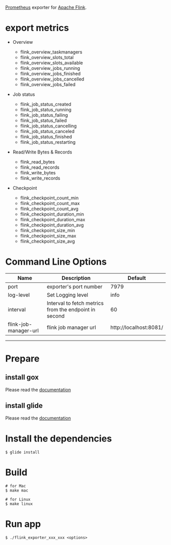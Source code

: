 [Prometheus](https://prometheus.io/) exporter for [Apache Flink](https://flink.apache.org/).

# export metrics

- Overview
  - flink_overview_taskmanagers
  - flink_overview_slots_total
  - flink_overview_slots_available
  - flink_overview_jobs_running
  - flink_overview_jobs_finished
  - flink_overview_jobs_cancelled
  - flink_overview_jobs_failed

- Job status
  - flink_job_status_created
  - flink_job_status_running
  - flink_job_status_failing
  - flink_job_status_failed
  - flink_job_status_cancelling
  - flink_job_status_canceled
  - flink_job_status_finished
  - flink_job_status_restarting

- Read/Write Bytes & Records
  - flink_read_bytes
  - flink_read_records
  - flink_write_bytes
  - flink_write_records

- Checkpoint
  - flink_checkpoint_count_min
  - flink_checkpoint_count_max
  - flink_checkpoint_count_avg
  - flink_checkpoint_duration_min
  - flink_checkpoint_duration_max
  - flink_checkpoint_duration_avg
  - flink_checkpoint_size_min
  - flink_checkpoint_size_max
  - flink_checkpoint_size_avg

# Command Line Options

Name     | Description | Default
---------|-------------|----
port | exporter's port number | 7979
log-level | Set Logging level | info
interval | Interval to fetch metrics from the endpoint in second | 60
flink-job-manager-url | flink job manager url | http://localhost:8081/

---

# Prepare

## install gox

Please read the [documentation](https://github.com/mitchellh/gox)

## install glide

Please read the [documentation](https://github.com/Masterminds/glide)

# Install the dependencies

```
$ glide install
```

# Build

```
# for Mac
$ make mac

# for Linux
$ make linux
```

# Run app

```
$ ./flink_exporter_xxx_xxx <options>
```
